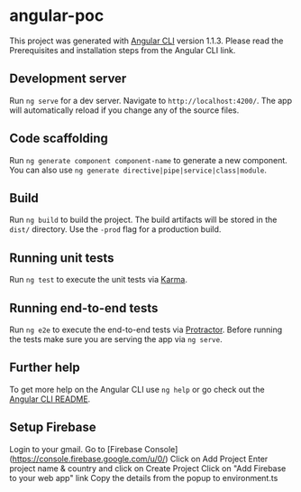 # angular-poc

This project was generated with [Angular CLI](https://github.com/angular/angular-cli) version 1.1.3. Please read the Prerequisites and installation steps from the Angular CLI link.

## Development server

Run `ng serve` for a dev server. Navigate to `http://localhost:4200/`. The app will automatically reload if you change any of the source files.

## Code scaffolding

Run `ng generate component component-name` to generate a new component. You can also use `ng generate directive|pipe|service|class|module`.

## Build

Run `ng build` to build the project. The build artifacts will be stored in the `dist/` directory. Use the `-prod` flag for a production build.

## Running unit tests

Run `ng test` to execute the unit tests via [Karma](https://karma-runner.github.io).

## Running end-to-end tests

Run `ng e2e` to execute the end-to-end tests via [Protractor](http://www.protractortest.org/).
Before running the tests make sure you are serving the app via `ng serve`.

## Further help

To get more help on the Angular CLI use `ng help` or go check out the [Angular CLI README](https://github.com/angular/angular-cli/blob/master/README.md).

## Setup Firebase

Login to your gmail.
Go to [Firebase Console] (https://console.firebase.google.com/u/0/)
Click on Add Project
Enter project name & country and click on Create Project
Click on "Add Firebase to your web app" link
Copy the details from the popup to environment.ts